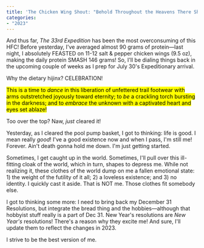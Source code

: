 ```yaml
---
title: 'The Chicken Wing Shout: "Behold Throughout the Heavens There Shown a Holy Light"'
categories:
- "2023"
---
```


And thus far, *The 33rd Expedition* has been the most overconsuming of this HFC!  Before yesterday, I've averaged almost 90 grams of protein—last night, I absolutely FEASTED on 11-12 salt & pepper chicken wings (9.5 oz), making the daily protein SMASH 146 grams!  So, I'll be dialing things back in the upcoming couple of weeks as I prep for July 30's Expeditionary arrival.

Why the dietary hijinx?  CELEBRATION!

<mark>This is a time to <i>dance</i> in this liberation of unfettered trail footwear with arms outstretched joyously toward eternity; to <i>be</i> a crackling torch bursting in the darkness; and to <i>embrace</i> the unknown with a captivated heart and eyes set ablaze!</mark>

Too over the top?  Naw, *just* cleared it!

Yesterday, as I cleared the pool pump basket, I got to thinking: life is good.  I mean really *good*!  I've a good existence now and when I pass, I'm still me!  Forever.  Ain't death gonna hold me down.  I'm just getting started.

Sometimes, I get caught up in the world.  Sometimes, I'll pull over this ill-fitting cloak of the world, which in turn, shapes to depress me.  While not realizing it, these clothes of the world dump on me a fallen emotional state: 1) the weight of the futility of it all; 2) a loveless existence; and 3) no identity.  I quickly cast it aside.  That is NOT me.  Those clothes fit somebody else.

I got to thinking some more:  I need to bring back my December 31 Resolutions, but integrate the bread thing and the hobbies—although that hobbyist stuff really is a part of Dec 31.  New Year's resolutions are *New Year's* resolutions!  There's a reason why they excite me!  And sure, I'll update them to reflect the changes in 2023. 

I strive to be the best version of me.

